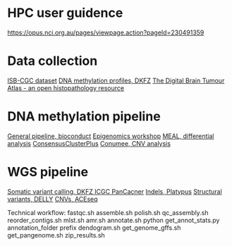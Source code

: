 # HPC user guidence
https://opus.nci.org.au/pages/viewpage.action?pageId=230491359

# Data collection
[ISB-CGC dataset](https://isb-cancer-genomics-cloud.readthedocs.io/en/latest/index.html#)
[DNA methylation profiles, DKFZ](https://www.ncbi.nlm.nih.gov/geo/query/acc.cgi?acc=GSE109381)
[The Digital Brain Tumour Atlas - an open histopathology resource](https://doi.org/10.25493/WQ48-ZGX)


# DNA methylation pipeline
[General pipeline, bioconduct](https://www.bioconductor.org/packages/release/workflows/vignettes/methylationArrayAnalysis/inst/doc/methylationArrayAnalysis.html#introduction)
[Epigenomics workshop](https://nbis-workshop-epigenomics.readthedocs.io/en/latest/content/tutorials/methylationArray/Array_Tutorial.html#gene-ontology-testing)
[MEAL, differential analysis](https://www.bioconductor.org/packages/release/bioc/vignettes/MEAL/inst/doc/MEAL.html)
[ConsensusClusterPlus](https://www.bioconductor.org/packages/devel/bioc/vignettes/ConsensusClusterPlus/inst/doc/ConsensusClusterPlus.pdf)
[Conumee, CNV analysis](https://bioconductor.org/packages/release/bioc/vignettes/conumee/inst/doc/conumee.html)

# WGS pipeline
[Somatic variant calling, DKFZ ICGC PanCacner](https://dockstore.org/containers/quay.io/pancancer/pcawg-dkfz-workflow:2.2.0?tab=info)
[Indels, Platypus](https://rahmanteamdevelopment.github.io/Platypus/documentation.html)
[Structural variants, DELLY](https://github.com/dellytools/delly)
[CNVs, ACEseq](https://aceseq.readthedocs.io/en/latest/)

Technical workflow:
fastqc.sh
assemble.sh
polish.sh
qc_assembly.sh
reorder_contigs.sh
mlst.sh
amr.sh
annotate.sh
python get_annot_stats.py annotation_folder prefix
dendogram.sh
get_genome_gffs.sh
get_pangenome.sh
zip_results.sh










